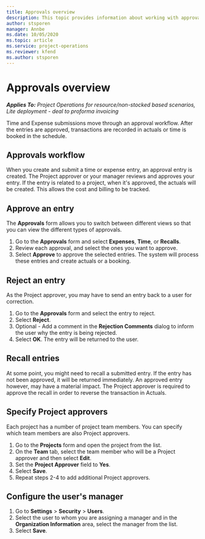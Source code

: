 ```yaml
---
title: Approvals overview
description: This topic provides information about working with approvals in Project Operations.
author: stsporen
manager: Annbe
ms.date: 10/05/2020
ms.topic: article
ms.service: project-operations
ms.reviewer: kfend 
ms.author: stsporen
---
```


# Approvals overview

_**Applies To:** Project Operations for resource/non-stocked based scenarios, Lite deployment - deal to proforma invoicing_

Time and Expense submissions move through an approval workflow. After the entries are approved, transactions are recorded in actuals or time is booked in the schedule.

## Approvals workflow
When you create and submit a time or expense entry, an approval entry is created. The Project approver or your manager reviews and approves your entry. If the entry is related to a project, when it's approved, the actuals will be created. This allows the cost and billing to be tracked. 

## Approve an entry
The **Approvals** form allows you to switch between different views so that you can view the different types of approvals.
  
1. Go to the **Approvals** form and select **Expenses**, **Time**, or **Recalls**.
2. Review each approval, and select the ones you want to approve.
3. Select **Approve** to approve the selected entries.
The system will process these entries and create actuals or a booking.

## Reject an entry
As the Project approver, you may have to send an entry back to a user for correction.
  
1. Go to the **Approvals** form and select the entry to reject. 
2. Select **Reject**.
3. Optional - Add a comment in the **Rejection Comments** dialog to inform the user why the entry is being rejected.
4. Select **OK**. The entry will be returned to the user.
  
## Recall entries
At some point, you might need to recall a submitted entry. If the entry has not been approved, it will be returned immediately. An approved entry however, may have a material impact. The Project approver is required to approve the recall in order to reverse the transaction in Actuals.

## Specify Project approvers
Each project has a number of project team members. You can specify which team members are also Project approvers.

1. Go to the **Projects** form and open the project from the list.
2. On the **Team** tab, select the team member who will be a Project approver and then select **Edit**.
3. Set the **Project Approver** field to **Yes**.
4. Select **Save**.
5. Repeat steps 2-4 to add additional Project approvers.

## Configure the user's manager

1. Go to **Settings** > **Security** > **Users**.
2. Select the user to whom you are assigning a manager and in the **Organization Information** area, select the manager from the list. 
3. Select **Save**.



